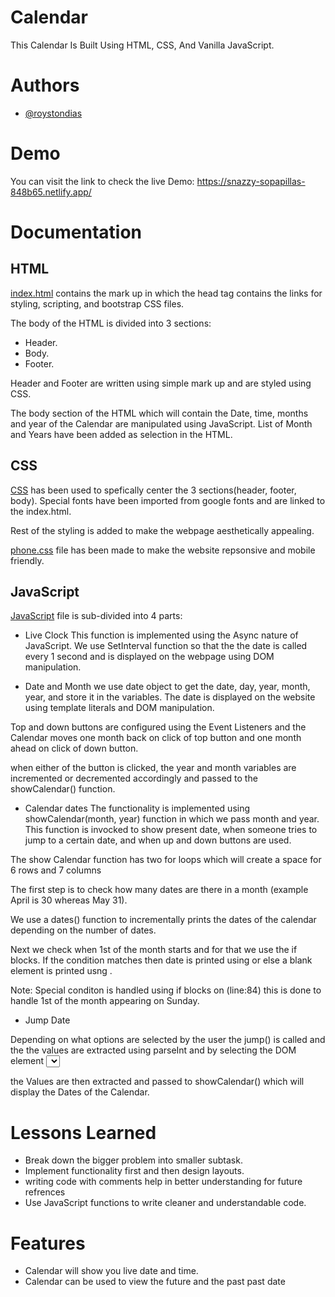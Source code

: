 
# Calendar
This Calendar Is Built Using HTML, CSS, And Vanilla JavaScript.



# Authors

- [@roystondias](https://github.com/roystondias)


# Demo

You can visit the link to check the live Demo:
https://snazzy-sopapillas-848b65.netlify.app/


# Documentation

## HTML
[index.html](https://github.com/roystondias/Projects/blob/master/index.html)
contains the mark up in which the head tag contains the links for 
styling, scripting, and bootstrap CSS files.

The body of the HTML is divided into 3 sections:
- Header.
- Body.
- Footer.

Header and Footer are written using simple mark up and are styled using 
CSS.

The body section of the HTML which will contain the Date, time, months and year of the Calendar are manipulated using JavaScript. 
List of Month and Years have been added as selection in the HTML.

## CSS
[CSS](https://github.com/roystondias/Projects/blob/master/styling.css) has been used to spefically center the 3 sections(header, footer, body).
Special fonts have been imported from google fonts and are linked to the index.html.

Rest of the styling is added to make the webpage aesthetically appealing.

[phone.css](https://github.com/roystondias/Projects/blob/master/phone.css) file has been made to make the website repsonsive and mobile friendly.

## JavaScript

[JavaScript](https://github.com/roystondias/Projects/blob/master/script.js) file is sub-divided into 4 parts:
- Live Clock
This function is implemented using the Async nature of JavaScript. We use SetInterval function so that the the date is called every 1 second and is displayed on the webpage using DOM manipulation.

- Date and Month
we use date object to get the date, day, year, month, year, and store it in the variables. The date is displayed on the website using template literals and DOM manipulation.

Top and down buttons are configured using the Event Listeners and the Calendar moves one month back on click of top button and one month ahead on click of down button.

when either of the button is clicked, the year and month variables are incremented or decremented accordingly and passed to the showCalendar() function.


- Calendar dates
The functionality is implemented using showCalendar(month, year) function in which we pass month and year.
This function is invocked to show present date, when someone tries to jump to a certain date, and when up and down buttons are used.

The show Calendar function has two for loops which will create a space for 6 rows and 7 columns 

The first step is to check how many dates are there in a month (example April is 30 whereas May 31).


We use a dates() function to incrementally prints the dates of the calendar depending on the number of dates.

Next we check when 1st of the month starts and for that we use the if blocks.
If the condition matches then date is printed using <td> or else a blank element is printed usng <td>.


Note: Special conditon is handled using if blocks on (line:84) this is done to handle 1st of the month appearing on Sunday.

- Jump Date

Depending on what options are selected by the user the jump() is called and the the values are extracted using parseInt and by selecting the DOM element <select>.

the Values are then extracted and passed to showCalendar() which will display the Dates of the Calendar.


# Lessons Learned

- Break down the bigger problem into smaller subtask.
- Implement functionality first and then design layouts.
- writing code with comments help in better understanding for future refrences
- Use JavaScript functions to write cleaner and understandable code.

# Features

- Calendar will show you live date and time.
- Calendar can be used to view the future and the past past date
